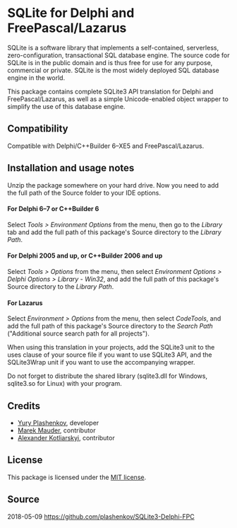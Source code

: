 ﻿# SQLite for Delphi and FreePascal/Lazarus

SQLite is a software library that implements a self-contained, serverless, zero-configuration,
transactional SQL database engine. The source code for SQLite is in the public domain and is thus
free for use for any purpose, commercial or private. SQLite is the most widely deployed SQL database
engine in the world.

This package contains complete SQLite3 API translation for Delphi and FreePascal/Lazarus, as well as
a simple Unicode-enabled object wrapper to simplify the use of this database engine.

## Compatibility

Compatible with Delphi/C++Builder 6–XE5 and FreePascal/Lazarus.

## Installation and usage notes

Unzip the package somewhere on your hard drive. Now you need to add the full path of the Source
folder to your IDE options.

#### For Delphi 6–7 or C++Builder 6

Select *Tools > Environment Options* from the menu, then go to the *Library* tab and add the full
path of this package's Source directory to the *Library Path*.

#### For Delphi 2005 and up, or C++Builder 2006 and up

Select *Tools > Options* from the menu, then select *Environment Options > Delphi Options >
Library - Win32*, and add the full path of this package's Source directory to the *Library Path*.

#### For Lazarus

Select *Environment > Options* from the menu, then select *CodeTools*, and add the full path of this
package's Source directory to the *Search Path* ("Additional source search path for all projects").

When using this translation in your projects, add the SQLite3 unit to the uses clause of your source
file if you want to use SQLite3 API, and the SQLite3Wrap unit if you want to use the accompanying
wrapper.

Do not forget to distribute the shared library (sqlite3.dll for Windows, sqlite3.so for Linux) with
your program.

## Credits

- [Yury Plashenkov](https://github.com/plashenkov), developer
- [Marek Mauder](http://galfar.vevb.net), contributor
- [Alexander Kotliarskyi](https://github.com/frantic), contributor

## License

This package is licensed under the [MIT license](LICENSE.md).

## Source

2018-05-09
https://github.com/plashenkov/SQLite3-Delphi-FPC